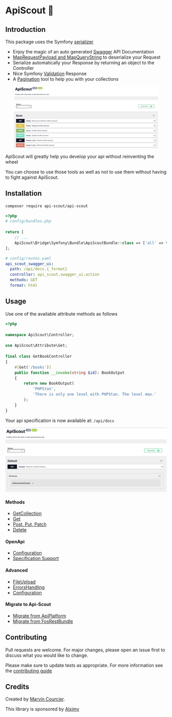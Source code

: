 # ApiScout 🤠

## Introduction

This package uses the Symfony [serializer](https://symfony.com/doc/current/components/serializer.html)

- Enjoy the magic of an auto generated [Swagger](https://swagger.io) API Documentation
- [MapRequestPayload and MapQueryString](https://symfony.com/blog/new-in-symfony-6-3-mapping-request-data-to-typed-objects) to deserialize your Request
- Serialize automatically your Response by returning an object to the Controller 
- Nice Symfony [Validation](https://symfony.com/doc/current/validation.html) Response
- A [Pagination](docs/Attributes/GetCollection.md#working-with-pagination) tool to help you with your collections

<p align="center">
  <img src="docs/Images/OpenapiSpecification.png" width="450" title="OpenApi">
</p>

ApiScout will greatly help you develop your api without reinventing the wheel

You can choose to use those tools as well as not to use them without having to fight against ApiScout.

## Installation

```bash
composer require api-scout/api-scout
```

```php
<?php
# config/bundles.php

return [
    // ...
    ApiScout\Bridge\Symfony\Bundle\ApiScoutBundle::class => ['all' => true]
];
```

```yaml
# config/routes.yaml
api_scout_swagger_ui:
  path: /api/docs.{_format}
  controller: api_scout.swagger_ui.action
  methods: GET
  format: html
```

## Usage

Use one of the available attribute methods as follows
```php
<?php

namespace ApiScout\Controller;

use ApiScout\Attribute\Get;

final class GetBookController
{
    #[Get('/books')]
    public function __invoke(string $id): BookOutput
    {
        return new BookOutput(
            'PHPStan',
            'There is only one level with PHPStan. The level max.'
        );
    }
}
```
Your api specification is now available at: `/api/docs`

![Book OpenApi](docs/Images/book-openapi-ex.png)


#### Methods
- [GetCollection](docs/Attributes/GetCollection.md)
- [Get](docs/Attributes/BasicOperations.md#get)
- [Post, Put, Patch](docs/Attributes/BasicOperations.md#post-put-patch)
- [Delete](docs/Attributes/BasicOperations.md#delete)

#### OpenApi
- [Configuration](docs/OpenApi/Configuration.md)
- [Specification Support](docs/OpenApi/SpecificationSupport.md)

#### Advanced
- [FileUpload](docs/FileUpload.md)
- [ErrorsHandling](docs/ErrorsHandling.md)
- [Configuration](docs/Configuration.md)

#### Migrate to Api-Scout

- [Migrate from ApiPlatform](docs/MigrateToApiScout/ApiPlatform.md)
- [Migrate from FosRestBundle](docs/MigrateToApiScout/FosRestBundle.md)

## Contributing

Pull requests are welcome. For major changes, please open an issue first to discuss what you would like to change.

Please make sure to update tests as appropriate.
For more information see the [contributing guide](CONTRIBUTING.md)

## Credits

Created by [Marvin Courcier](https://www.linkedin.com/in/marvincourcier/).

This library is sponsored by [Alximy](https://alximy.io)

